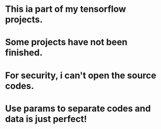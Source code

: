 # This ia part of my tensorflow projects.
# Some projects have not been finished.
# For security, i can't open the source codes.
# Use params to separate codes and data is just perfect!

